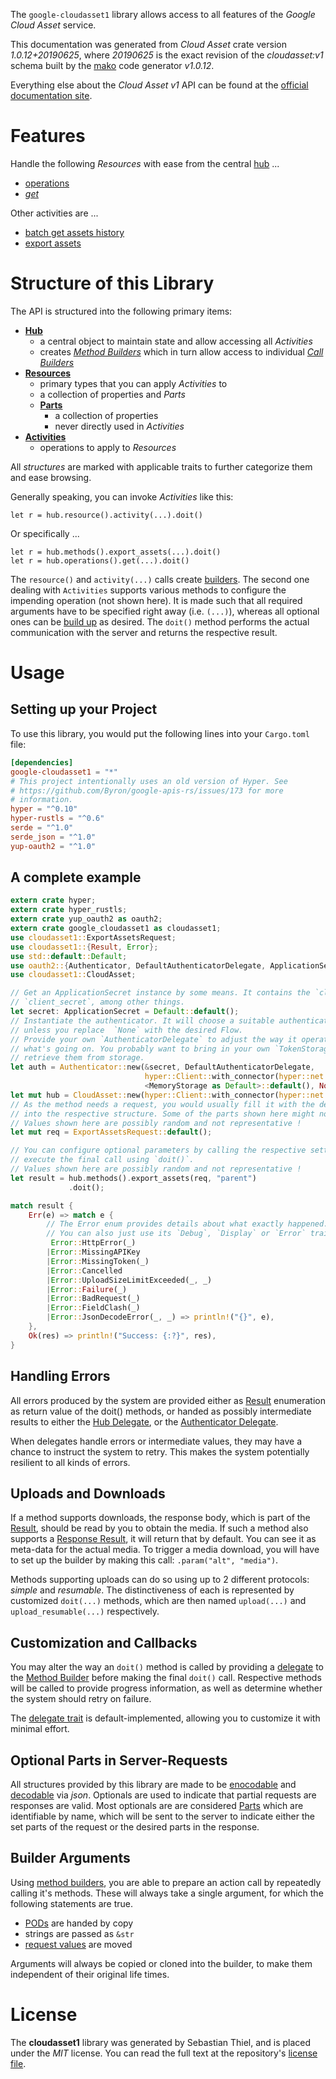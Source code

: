 <!---
DO NOT EDIT !
This file was generated automatically from 'src/mako/api/README.md.mako'
DO NOT EDIT !
-->
The `google-cloudasset1` library allows access to all features of the *Google Cloud Asset* service.

This documentation was generated from *Cloud Asset* crate version *1.0.12+20190625*, where *20190625* is the exact revision of the *cloudasset:v1* schema built by the [mako](http://www.makotemplates.org/) code generator *v1.0.12*.

Everything else about the *Cloud Asset* *v1* API can be found at the
[official documentation site](https://cloud.google.com/resource-manager/docs/cloud-asset-inventory/quickstart-cloud-asset-inventory).
# Features

Handle the following *Resources* with ease from the central [hub](https://docs.rs/google-cloudasset1/1.0.12+20190625/google_cloudasset1/struct.CloudAsset.html) ... 

* [operations](https://docs.rs/google-cloudasset1/1.0.12+20190625/google_cloudasset1/struct.Operation.html)
 * [*get*](https://docs.rs/google-cloudasset1/1.0.12+20190625/google_cloudasset1/struct.OperationGetCall.html)

Other activities are ...

* [batch get assets history](https://docs.rs/google-cloudasset1/1.0.12+20190625/google_cloudasset1/struct.MethodBatchGetAssetsHistoryCall.html)
* [export assets](https://docs.rs/google-cloudasset1/1.0.12+20190625/google_cloudasset1/struct.MethodExportAssetCall.html)



# Structure of this Library

The API is structured into the following primary items:

* **[Hub](https://docs.rs/google-cloudasset1/1.0.12+20190625/google_cloudasset1/struct.CloudAsset.html)**
    * a central object to maintain state and allow accessing all *Activities*
    * creates [*Method Builders*](https://docs.rs/google-cloudasset1/1.0.12+20190625/google_cloudasset1/trait.MethodsBuilder.html) which in turn
      allow access to individual [*Call Builders*](https://docs.rs/google-cloudasset1/1.0.12+20190625/google_cloudasset1/trait.CallBuilder.html)
* **[Resources](https://docs.rs/google-cloudasset1/1.0.12+20190625/google_cloudasset1/trait.Resource.html)**
    * primary types that you can apply *Activities* to
    * a collection of properties and *Parts*
    * **[Parts](https://docs.rs/google-cloudasset1/1.0.12+20190625/google_cloudasset1/trait.Part.html)**
        * a collection of properties
        * never directly used in *Activities*
* **[Activities](https://docs.rs/google-cloudasset1/1.0.12+20190625/google_cloudasset1/trait.CallBuilder.html)**
    * operations to apply to *Resources*

All *structures* are marked with applicable traits to further categorize them and ease browsing.

Generally speaking, you can invoke *Activities* like this:

```Rust,ignore
let r = hub.resource().activity(...).doit()
```

Or specifically ...

```ignore
let r = hub.methods().export_assets(...).doit()
let r = hub.operations().get(...).doit()
```

The `resource()` and `activity(...)` calls create [builders][builder-pattern]. The second one dealing with `Activities` 
supports various methods to configure the impending operation (not shown here). It is made such that all required arguments have to be 
specified right away (i.e. `(...)`), whereas all optional ones can be [build up][builder-pattern] as desired.
The `doit()` method performs the actual communication with the server and returns the respective result.

# Usage

## Setting up your Project

To use this library, you would put the following lines into your `Cargo.toml` file:

```toml
[dependencies]
google-cloudasset1 = "*"
# This project intentionally uses an old version of Hyper. See
# https://github.com/Byron/google-apis-rs/issues/173 for more
# information.
hyper = "^0.10"
hyper-rustls = "^0.6"
serde = "^1.0"
serde_json = "^1.0"
yup-oauth2 = "^1.0"
```

## A complete example

```Rust
extern crate hyper;
extern crate hyper_rustls;
extern crate yup_oauth2 as oauth2;
extern crate google_cloudasset1 as cloudasset1;
use cloudasset1::ExportAssetsRequest;
use cloudasset1::{Result, Error};
use std::default::Default;
use oauth2::{Authenticator, DefaultAuthenticatorDelegate, ApplicationSecret, MemoryStorage};
use cloudasset1::CloudAsset;

// Get an ApplicationSecret instance by some means. It contains the `client_id` and 
// `client_secret`, among other things.
let secret: ApplicationSecret = Default::default();
// Instantiate the authenticator. It will choose a suitable authentication flow for you, 
// unless you replace  `None` with the desired Flow.
// Provide your own `AuthenticatorDelegate` to adjust the way it operates and get feedback about 
// what's going on. You probably want to bring in your own `TokenStorage` to persist tokens and
// retrieve them from storage.
let auth = Authenticator::new(&secret, DefaultAuthenticatorDelegate,
                              hyper::Client::with_connector(hyper::net::HttpsConnector::new(hyper_rustls::TlsClient::new())),
                              <MemoryStorage as Default>::default(), None);
let mut hub = CloudAsset::new(hyper::Client::with_connector(hyper::net::HttpsConnector::new(hyper_rustls::TlsClient::new())), auth);
// As the method needs a request, you would usually fill it with the desired information
// into the respective structure. Some of the parts shown here might not be applicable !
// Values shown here are possibly random and not representative !
let mut req = ExportAssetsRequest::default();

// You can configure optional parameters by calling the respective setters at will, and
// execute the final call using `doit()`.
// Values shown here are possibly random and not representative !
let result = hub.methods().export_assets(req, "parent")
             .doit();

match result {
    Err(e) => match e {
        // The Error enum provides details about what exactly happened.
        // You can also just use its `Debug`, `Display` or `Error` traits
         Error::HttpError(_)
        |Error::MissingAPIKey
        |Error::MissingToken(_)
        |Error::Cancelled
        |Error::UploadSizeLimitExceeded(_, _)
        |Error::Failure(_)
        |Error::BadRequest(_)
        |Error::FieldClash(_)
        |Error::JsonDecodeError(_, _) => println!("{}", e),
    },
    Ok(res) => println!("Success: {:?}", res),
}

```
## Handling Errors

All errors produced by the system are provided either as [Result](https://docs.rs/google-cloudasset1/1.0.12+20190625/google_cloudasset1/enum.Result.html) enumeration as return value of 
the doit() methods, or handed as possibly intermediate results to either the 
[Hub Delegate](https://docs.rs/google-cloudasset1/1.0.12+20190625/google_cloudasset1/trait.Delegate.html), or the [Authenticator Delegate](https://docs.rs/yup-oauth2/*/yup_oauth2/trait.AuthenticatorDelegate.html).

When delegates handle errors or intermediate values, they may have a chance to instruct the system to retry. This 
makes the system potentially resilient to all kinds of errors.

## Uploads and Downloads
If a method supports downloads, the response body, which is part of the [Result](https://docs.rs/google-cloudasset1/1.0.12+20190625/google_cloudasset1/enum.Result.html), should be
read by you to obtain the media.
If such a method also supports a [Response Result](https://docs.rs/google-cloudasset1/1.0.12+20190625/google_cloudasset1/trait.ResponseResult.html), it will return that by default.
You can see it as meta-data for the actual media. To trigger a media download, you will have to set up the builder by making
this call: `.param("alt", "media")`.

Methods supporting uploads can do so using up to 2 different protocols: 
*simple* and *resumable*. The distinctiveness of each is represented by customized 
`doit(...)` methods, which are then named `upload(...)` and `upload_resumable(...)` respectively.

## Customization and Callbacks

You may alter the way an `doit()` method is called by providing a [delegate](https://docs.rs/google-cloudasset1/1.0.12+20190625/google_cloudasset1/trait.Delegate.html) to the 
[Method Builder](https://docs.rs/google-cloudasset1/1.0.12+20190625/google_cloudasset1/trait.CallBuilder.html) before making the final `doit()` call. 
Respective methods will be called to provide progress information, as well as determine whether the system should 
retry on failure.

The [delegate trait](https://docs.rs/google-cloudasset1/1.0.12+20190625/google_cloudasset1/trait.Delegate.html) is default-implemented, allowing you to customize it with minimal effort.

## Optional Parts in Server-Requests

All structures provided by this library are made to be [enocodable](https://docs.rs/google-cloudasset1/1.0.12+20190625/google_cloudasset1/trait.RequestValue.html) and 
[decodable](https://docs.rs/google-cloudasset1/1.0.12+20190625/google_cloudasset1/trait.ResponseResult.html) via *json*. Optionals are used to indicate that partial requests are responses 
are valid.
Most optionals are are considered [Parts](https://docs.rs/google-cloudasset1/1.0.12+20190625/google_cloudasset1/trait.Part.html) which are identifiable by name, which will be sent to 
the server to indicate either the set parts of the request or the desired parts in the response.

## Builder Arguments

Using [method builders](https://docs.rs/google-cloudasset1/1.0.12+20190625/google_cloudasset1/trait.CallBuilder.html), you are able to prepare an action call by repeatedly calling it's methods.
These will always take a single argument, for which the following statements are true.

* [PODs][wiki-pod] are handed by copy
* strings are passed as `&str`
* [request values](https://docs.rs/google-cloudasset1/1.0.12+20190625/google_cloudasset1/trait.RequestValue.html) are moved

Arguments will always be copied or cloned into the builder, to make them independent of their original life times.

[wiki-pod]: http://en.wikipedia.org/wiki/Plain_old_data_structure
[builder-pattern]: http://en.wikipedia.org/wiki/Builder_pattern
[google-go-api]: https://github.com/google/google-api-go-client

# License
The **cloudasset1** library was generated by Sebastian Thiel, and is placed 
under the *MIT* license.
You can read the full text at the repository's [license file][repo-license].

[repo-license]: https://github.com/Byron/google-apis-rsblob/master/LICENSE.md
